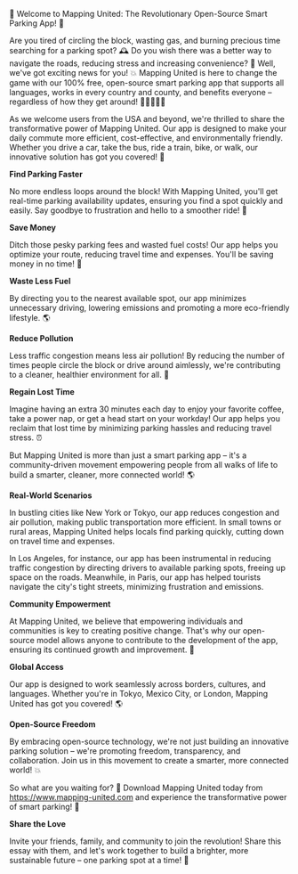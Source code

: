 🎉 Welcome to Mapping United: The Revolutionary Open-Source Smart Parking App! 🚀

Are you tired of circling the block, wasting gas, and burning precious time searching for a parking spot? 🕰️ Do you wish there was a better way to navigate the roads, reducing stress and increasing convenience? 🌟 Well, we've got exciting news for you! 💥 Mapping United is here to change the game with our 100% free, open-source smart parking app that supports all languages, works in every country and county, and benefits everyone – regardless of how they get around! 🚗🚌🚂🚶‍♀️

As we welcome users from the USA and beyond, we're thrilled to share the transformative power of Mapping United. Our app is designed to make your daily commute more efficient, cost-effective, and environmentally friendly. Whether you drive a car, take the bus, ride a train, bike, or walk, our innovative solution has got you covered! 🌈

**Find Parking Faster**

No more endless loops around the block! With Mapping United, you'll get real-time parking availability updates, ensuring you find a spot quickly and easily. Say goodbye to frustration and hello to a smoother ride! 🚗

**Save Money**

Ditch those pesky parking fees and wasted fuel costs! Our app helps you optimize your route, reducing travel time and expenses. You'll be saving money in no time! 💸

**Waste Less Fuel**

By directing you to the nearest available spot, our app minimizes unnecessary driving, lowering emissions and promoting a more eco-friendly lifestyle. 🌎

**Reduce Pollution**

Less traffic congestion means less air pollution! By reducing the number of times people circle the block or drive around aimlessly, we're contributing to a cleaner, healthier environment for all. 🌟

**Regain Lost Time**

Imagine having an extra 30 minutes each day to enjoy your favorite coffee, take a power nap, or get a head start on your workday! Our app helps you reclaim that lost time by minimizing parking hassles and reducing travel stress. ⏰

But Mapping United is more than just a smart parking app – it's a community-driven movement empowering people from all walks of life to build a smarter, cleaner, more connected world! 🌎

**Real-World Scenarios**

In bustling cities like New York or Tokyo, our app reduces congestion and air pollution, making public transportation more efficient. In small towns or rural areas, Mapping United helps locals find parking quickly, cutting down on travel time and expenses.

In Los Angeles, for instance, our app has been instrumental in reducing traffic congestion by directing drivers to available parking spots, freeing up space on the roads. Meanwhile, in Paris, our app has helped tourists navigate the city's tight streets, minimizing frustration and emissions.

**Community Empowerment**

At Mapping United, we believe that empowering individuals and communities is key to creating positive change. That's why our open-source model allows anyone to contribute to the development of the app, ensuring its continued growth and improvement. 🤝

**Global Access**

Our app is designed to work seamlessly across borders, cultures, and languages. Whether you're in Tokyo, Mexico City, or London, Mapping United has got you covered! 🌎

**Open-Source Freedom**

By embracing open-source technology, we're not just building an innovative parking solution – we're promoting freedom, transparency, and collaboration. Join us in this movement to create a smarter, more connected world! 💥

So what are you waiting for? 🤔 Download Mapping United today from https://www.mapping-united.com and experience the transformative power of smart parking! 🚀

**Share the Love**

Invite your friends, family, and community to join the revolution! Share this essay with them, and let's work together to build a brighter, more sustainable future – one parking spot at a time! 🌟